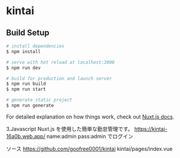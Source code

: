 # kintai

## Build Setup

```bash
# install dependencies
$ npm install

# serve with hot reload at localhost:3000
$ npm run dev

# build for production and launch server
$ npm run build
$ npm run start

# generate static project
$ npm run generate
```

For detailed explanation on how things work, check out [Nuxt.js docs](https://nuxtjs.org).

3.Javascript Nuxt.js を使用した簡単な勤怠管理です。
https://kintai-16a0b.web.app/
name:admin
pass:admin
でログイン

ソース
https://github.com/goofree0001/kintai
kintai/pages/index.vue
